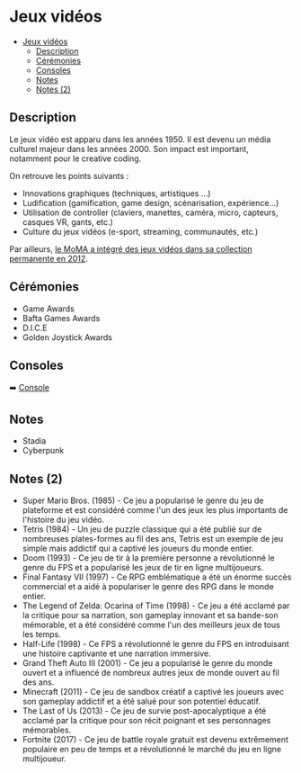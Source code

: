 # Jeux vidéos

- [Jeux vidéos](#jeux-vidéos)
  - [Description](#description)
  - [Cérémonies](#cérémonies)
  - [Consoles](#consoles)
  - [Notes](#notes)
  - [Notes (2)](#notes-2)

## Description

Le jeux vidéo est apparu dans les années 1950. Il est devenu un média culturel majeur dans les années 2000.
Son impact est important, notamment pour le creative coding.

On retrouve les points suivants :

- Innovations graphiques (techniques, artistiques ...)
- Ludification (gamification, game design, scénarisation, expérience...)
- Utilisation de controller (claviers, manettes, caméra, micro, capteurs, casques VR, gants, etc.)
- Culture du jeux vidéos (e-sport, streaming, communautés, etc.)

Par ailleurs, [le MoMA a intégré des jeux vidéos dans sa collection permanente en 2012](MoMA-jeux.md).

## Cérémonies

- Game Awards
- Bafta Games Awards
- D.I.C.E
- Golden Joystick Awards

## Consoles

➡️ [Console](Consoles.md)

## Notes

- Stadia
- Cyberpunk

## Notes (2)

- Super Mario Bros. (1985) - Ce jeu a popularisé le genre du jeu de plateforme et est considéré comme l'un des jeux les plus importants de l'histoire du jeu vidéo.
- Tetris (1984) - Un jeu de puzzle classique qui a été publié sur de nombreuses plates-formes au fil des ans, Tetris est un exemple de jeu simple mais addictif qui a captivé les joueurs du monde entier.
- Doom (1993) - Ce jeu de tir à la première personne a révolutionné le genre du FPS et a popularisé les jeux de tir en ligne multijoueurs.
- Final Fantasy VII (1997) - Ce RPG emblématique a été un énorme succès commercial et a aidé à populariser le genre des RPG dans le monde entier.
- The Legend of Zelda: Ocarina of Time (1998) - Ce jeu a été acclamé par la critique pour sa narration, son gameplay innovant et sa bande-son mémorable, et a été considéré comme l'un des meilleurs jeux de tous les temps.
- Half-Life (1998) - Ce FPS a révolutionné le genre du FPS en introduisant une histoire captivante et une narration immersive.
- Grand Theft Auto III (2001) - Ce jeu a popularisé le genre du monde ouvert et a influencé de nombreux autres jeux de monde ouvert au fil des ans.
- Minecraft (2011) - Ce jeu de sandbox créatif a captivé les joueurs avec son gameplay addictif et a été salué pour son potentiel éducatif.
- The Last of Us (2013) - Ce jeu de survie post-apocalyptique a été acclamé par la critique pour son récit poignant et ses personnages mémorables.
- Fortnite (2017) - Ce jeu de battle royale gratuit est devenu extrêmement populaire en peu de temps et a révolutionné le marché du jeu en ligne multijoueur.
